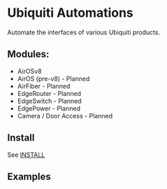 # Ubiquiti Automations
Automate the interfaces of various Ubiquiti products.

## Modules:
- AirOSv8
- AirOS (pre-v8) - Planned
- AirFiber - Planned
- EdgeRouter - Planned
- EdgeSwitch - Planned
- EdgePower - Planned
- Camera / Door Access - Planned


## Install

See [INSTALL](INSTALL.md)


## Examples
